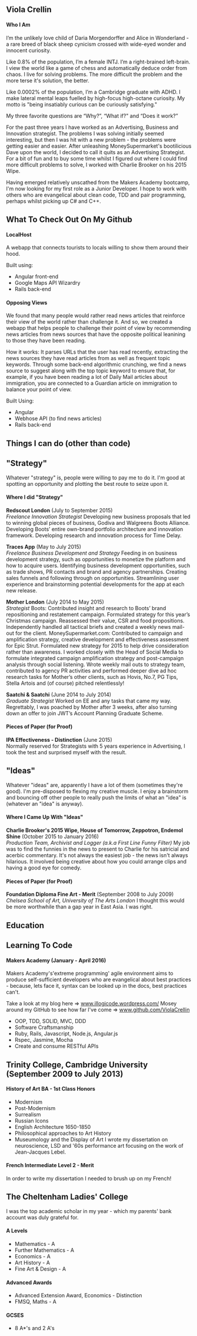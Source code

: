 ## Viola Crellin

#### Who I Am

I’m the unlikely love child of Daria Morgendorffer and Alice in Wonderland - a rare breed of black sheep cynicism crossed with wide-eyed wonder and innocent curiosity. 

Like 0.8% of the population, I’m a female INTJ. I’m a right-brained left-brain. I view the world like a game of chess and automatically deduce order from chaos. I live for solving problems. The more difficult the problem and the more terse it's solution, the better.

Like 0.0002% of the population, I’m a Cambridge graduate with ADHD. I make lateral mental leaps fuelled by high-focus high-octane curiosity. My motto is "being insatiably curious can be curiously satisfying."

My three favorite questions are “Why?”, “What if?" and “Does it work?”

For the past three years I have worked as an Advertising, Business and Innovation strategist. The problems I was solving initially seemed interesting, but then I was hit with a new problem - the problems were getting easier and easier. After unleashing MoneySupermarket's bootilicious Dave upon the world, I decided to call it quits as an Advertising Strategist. For a bit of fun and to buy some time whilst I figured out where I could find more difficult problems to solve, I worked with Charlie Brooker on his 2015 Wipe. 

Having emerged relatively unscathed from the Makers Academy bootcamp, I'm now looking for my first role as a Junior Developer. I hope to work with others who are evangelical about clean code, TDD and pair programming, perhaps whilst picking up C# and C++.

## What To Check Out On My Github

#### LocalHost 

A webapp that connects tourists to locals willing to show them around their hood.

Built using:
- Angular front-end
- Google Maps API Wizardry
- Rails back-end

#### Opposing Views

We found that many people would rather read news articles that reinforce their view of the world rather than challenge it. And so, we created a webapp that helps people to challenge their point of view by recommending news articles from news sources that have the opposite political leanining to those they have been reading. 

How it works:
It parses URLs that the user has read recently, extracting the news sources they have read articles from as well as frequent topic keywords. Through some back-end algorithmic crunching, we find a news source to suggest along with the top topic keyword to ensure that, for example, if you have been reading a lot of Daily Mail articles about immigration, you are connected to a Guardian article on immigration to balance your point of view. 

Built Using:
- Angular
- Webhose API (to find news articles)
- Rails back-end

## Things I can do (other than code)

## "Strategy"

Whatever "strategy" is, people were willing to pay me to do it. I'm good at spotting an opportunity and plotting the best route to seize upon it. 

#### Where I did "Strategy"

**Redscout London** (July to September 2015)    
*Freelance Innovation Strategist*
Developing new business proposals that led to winning global pieces of business, Godiva and Walgreens Boots Alliance. Developing Boots’ entire own-brand portfolio architecture and innovation framework. Developing research and innovation process for Time Delay.

**Traces App** (May to July 2015)    
*Freelance Business Development and Strategy*
Feeding in on business development strategy, such as opportunities to monetize the platform and how to acquire users. Identifying business development opportunities, such as trade shows, PR contacts and brand and agency partnerships. Creating sales funnels and following through on opportunities. Streamlining user experience and brainstorming potential developments for the app at each new release.

**Mother London** (July 2014 to May 2015)   
*Strategist* 
Boots: Contributed insight and research to Boots’ brand repositioning and restatement campaign. Formulated strategy for this year’s Christmas campaign. Reassessed their value, CSR and food propositions. Independently handled all tactical briefs and created a weekly news mail-out for the client.
MoneySupermarket.com: Contributed to campaign and amplification strategy, creative development and effectiveness assessment for Epic Strut. Formulated new strategy for 2015 to help drive consideration rather than awareness. I worked closely with the Head of Social Media to formulate integrated campaign amplification strategy and post-campaign analysis through social listening. Wrote weekly mail outs to strategy team, contributed to agency PR activities and performed deeper dive ad hoc research tasks for Mother’s other clients, such as Hovis, No.7, PG Tips, Stella Artois and (of course) pitched relentlessly!

**Saatchi & Saatchi** (June 2014 to July 2014)   
*Graduate Strategist* 
Worked on EE and any tasks that came my way. Regrettably, I was poached by Mother after 3 weeks, after also turning down an offer to join JWT’s Account Planning Graduate Scheme.

#### Pieces of Paper (for Proof)

**IPA Effectiveness - Distinction** (June 2015)   
Normally reserved for Strategists with 5 years experience in Advertising, I took the test and surprised myself with the result. 

## "Ideas"

Whatever "ideas" are, apparently I have a lot of them (sometimes they're good). I'm pre-disposed to flexing my creative muscle. I enjoy a brainstorm and bouncing off other people to really push the limits of what an "idea" is (whatever an "idea" is anyway).  

#### Where I Came Up With "Ideas"

**Charlie Brooker's 2015 Wipe, House of Tomorrow, Zeppotron, Endemol Shine** (October 2015 to January 2016)   
*Production Team, Archivist and Logger (a.k.a First Line Funny Filter)* 
My job was to find the funnies in the news to present to Charlie for his satricial and acerbic commentary. It's not always the easiest job - the news isn't always hilarious. It involved being creative about how you could arrange clips and having a good eye for comedy. 

#### Pieces of Paper (for Proof)

**Foundation Diploma Fine Art - Merit** (September 2008 to July 2009)   
*Chelsea School of Art, University of The Arts London* 
I thought this would be more worthwhile than a gap year in East Asia. I was right. 

## Education

## Learning To Code

#### Makers Academy (January - April 2016)

Makers Academy's'extreme programming' agile environment aims to produce self-sufficient developers who are evangelical about best practices - because, lets face it, syntax can be looked up in the docs, best practices can't. 

Take a look at my blog here => www.illogicode.wordpress.com/
Mosey around my GitHub to see how far I've come => www.github.com/ViolaCrellin 

- OOP, TDD, SOLID, MVC, DDD
- Software Craftsmanship
- Ruby, Rails, Javascript, Node.js, Angular.js
- Rspec, Jasmine, Mocha
- Create and consume RESTful APIs

## Trinity College, Cambridge University (September 2009 to July 2013)

#### History of Art BA - 1st Class Honors
- Modernism
- Post-Modernism
- Surrealism
- Russian Icons
- English Architecture 1650-1850
- Philosophical approaches to Art History
- Museumology and the Display of Art
I wrote my dissertation on neuroscience, LSD and '60s performance art focusing on the work of Jean-Jacques Lebel. 

#### French Intermediate Level 2 - Merit
In order to write my dissertation I needed to brush up on my French!

## The Cheltenham Ladies' College 

I was the top academic scholar in my year - which my parents' bank account was duly grateful for.

#### A Levels
- Mathematics - A
- Further Mathematics - A
- Economics - A
- Art History - A
- Fine Art & Design - A

#### Advanced Awards
- Advanced Extension Award, Economics - Distinction
- FMSQ, Maths - A

#### GCSES
- 8 A*'s and 2 A's
